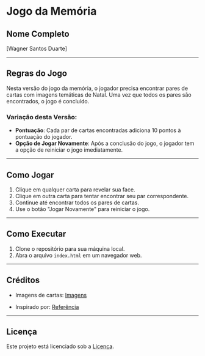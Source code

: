 # Jogo da Memória

## Nome Completo

[Wagner Santos Duarte]

---

## Regras do Jogo

Nesta versão do jogo da memória, o jogador precisa encontrar pares de cartas com imagens temáticas de Natal. Uma vez que todos os pares são encontrados, o jogo é concluído.

### Variação desta Versão:

- **Pontuação**: Cada par de cartas encontradas adiciona 10 pontos à pontuação do jogador.
- **Opção de Jogar Novamente**: Após a conclusão do jogo, o jogador tem a opção de reiniciar o jogo imediatamente.

---

## Como Jogar

1. Clique em qualquer carta para revelar sua face.
2. Clique em outra carta para tentar encontrar seu par correspondente.
3. Continue até encontrar todos os pares de cartas.
4. Use o botão "Jogar Novamente" para reiniciar o jogo.

---

## Como Executar

1. Clone o repositório para sua máquina local.
2. Abra o arquivo `index.html` em um navegador web.

---

## Créditos

- Imagens de cartas: [Imagens](https://www.flaticon.com/br/buscar?author_id=1&style_id=15&type=standard&word=personagens-de-natal)

- Inspirado por: [Referência](https://youtu.be/0SeqdHCBYVo?si=9lZR_fV4B13sXrpO)
---

## Licença

Este projeto está licenciado sob a [Licença](https://github.com/WagnerDuart/Jogo-da-Memoria-1/blob/main/LICENSE).
